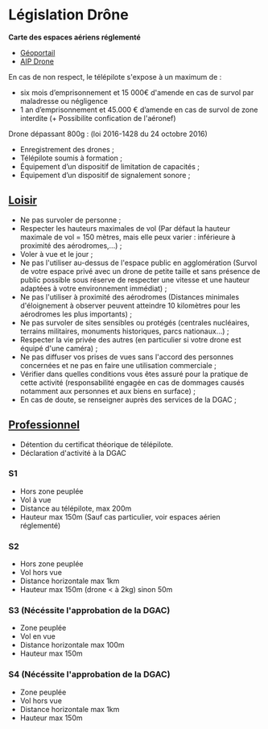 # Législation Drône
__Carte des espaces aériens réglementé__
* [Géoportail](https://www.geoportail.gouv.fr/donnees/restrictions-pour-drones-de-loisir)
* [AIP Drone](http://www.aip-drones.fr/carte/aip-drones/)

En cas de non respect, le télépilote s'expose à un maximum de :
* six mois d’emprisonnement et 15 000€ d'amende en cas de survol par maladresse ou négligence
* 1 an d’emprisonnement et 45.000 € d’amende en cas de survol de zone interdite (+ Possibilite confication de l'aéronef)

Drone dépassant 800g : (loi 2016-1428 du 24 octobre 2016)
* Enregistrement des drones ;
* Télépilote soumis à formation ;
* Équipement d’un dispositif de limitation de capacités ;
* Équipement d’un dispositif de signalement sonore ;

## [Loisir](https://www.ecologique-solidaire.gouv.fr/drones-loisir-et-competition)
* Ne pas survoler de personne ;
* Respecter les hauteurs maximales de vol
  (Par défaut la hauteur maximale de vol = 150 mètres, mais elle peux varier : inférieure à proximité des aérodromes,...) ;
* Voler à vue et le jour ;
* Ne pas l'utiliser au-dessus de l'espace public en agglomération
  (Survol de votre espace privé avec un drone de petite taille et sans présence de public possible sous réserve de respecter une vitesse et une hauteur adaptées à votre environnement immédiat) ;
* Ne pas l'utiliser à proximité des aérodromes
  (Distances minimales d'éloignement à observer peuvent atteindre 10 kilomètres pour les aérodromes les plus importants) ;
* Ne pas survoler de sites sensibles ou protégés
  (centrales nucléaires, terrains militaires, monuments historiques, parcs nationaux...) ;
* Respecter la vie privée des autres
  (en particulier si votre drone est équipé d'une caméra) ;
* Ne pas diffuser vos prises de vues sans l'accord des personnes concernées et ne pas en faire une utilisation commerciale ;
* Vérifier dans quelles conditions vous êtes assuré pour la pratique de cette activité
  (responsabilité engagée en cas de dommages causés notamment aux personnes et aux biens en surface) ;
* En cas de doute, se renseigner auprès des services de la DGAC ;


## [Professionnel](https://www.ecologique-solidaire.gouv.fr/drones-usages-professionnels)
* Détention du certificat théorique de télépilote.
* Déclaration d'activité à la DGAC

### S1
* Hors zone peuplée
* Vol à vue
* Distance au télépilote, max 200m
* Hauteur max 150m (Sauf cas particulier, voir espaces aérien réglementé)

### S2
* Hors zone peuplée
* Vol hors vue
* Distance horizontale max 1km
* Hauteur max 150m (drone < à 2kg) sinon 50m

### S3 (Nécéssite l'approbation de la DGAC)
* Zone peuplée
* Vol en vue
* Distance horizontale max 100m
* Hauteur max 150m

### S4 (Nécéssite l'approbation de la DGAC)
* Zone peuplée
* Vol hors vue
* Distance horizontale max 1km
* Hauteur max 150m
